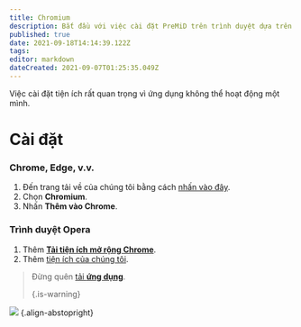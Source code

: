 ```yaml
---
title: Chromium
description: Bắt đầu với việc cài đặt PreMiD trên trình duyệt dựa trên Chromium
published: true
date: 2021-09-18T14:14:39.122Z
tags:
editor: markdown
dateCreated: 2021-09-07T01:25:35.049Z
---
```


Việc cài đặt tiện ích rất quan trọng vì ứng dụng không thể hoạt động một mình.

# Cài đặt
### Chrome, Edge, v.v.
1. Đến trang tải về của chúng tôi bằng cách [nhấn vào đây](https://premid.app/downloads).
2. Chọn **Chromium**.
3. Nhấn **Thêm vào Chrome**.

### Trình duyệt Opera
1. Thêm **[Tải tiện ích mở rộng Chrome](https://addons.opera.com/en/extensions/details/install-chrome-extensions/)**.
2. Thêm [tiện ích của chúng tôi](https://premid.app/downloads).

> Đừng quên [tải **ứng dụng**](/install). 
> 
> {.is-warning}

![](https://img.icons8.com/color/2x/chrome.png) {.align-abstopright}